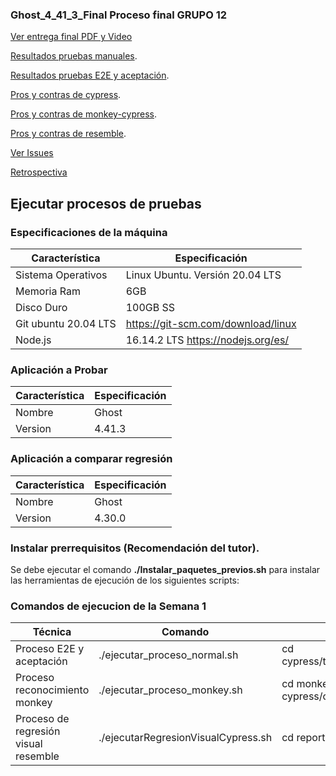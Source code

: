 ### Ghost_4_41_3_Final Proceso final GRUPO 12

[Ver entrega final PDF y Video](https://github.com/MISW4103-Automatizacion/Ghost_4_41_3_Final/wiki/Entrega-final-Grupo-12)

[Resultados pruebas manuales](https://github.com/MISW4103-Automatizacion/Ghost_4_41_3_Final/wiki/Resultado-de-pruebas-manuales).

[Resultados pruebas E2E y aceptación](https://github.com/MISW4103-Automatizacion/Ghost_4_41_3_Final/wiki/Resultado-pruebas-E2E-y-aceptaci%C3%B3n).

[Pros y contras de cypress](https://github.com/MISW4103-Automatizacion/Ghost_4_41_3_Final/wiki/Pros-y-contras-de-Cypress).

[Pros y contras de monkey-cypress](https://github.com/MISW4103-Automatizacion/Ghost_4_41_3_Final/wiki/Pros-y-Contras-de-Monkey---Cypress).

[Pros y contras de resemble](https://github.com/MISW4103-Automatizacion/Ghost_4_41_3_Final/wiki/Pros-y-contras-Resemble).

[Ver Issues](https://github.com/MISW4103-Automatizacion/Ghost_4_41_3_Final/issues)

[Retrospectiva](https://github.com/MISW4103-Automatizacion/Ghost_4_41_3_Final/wiki/Retrospectiva)

## Ejecutar procesos de pruebas

### Especificaciones de la máquina

| Característica      | Especificación                      |
| -------------------- | ----------------------------------- |
| Sistema Operativos   | Linux Ubuntu. Versión 20.04 LTS     |
| Memoria Ram          | 6GB                                 |
| Disco Duro           | 100GB SS                            |
| Git ubuntu 20.04 LTS |  https://git-scm.com/download/linux |
| Node.js              | 16.14.2 LTS https://nodejs.org/es/                        |

### Aplicación a Probar
| Característica     | Especificación                      |
| -------------------- | ----------------------------------- |
| Nombre              | Ghost |
| Version             | 4.41.3 |

### Aplicación a comparar regresión
| Característica     | Especificación                      |
| -------------------- | ----------------------------------- |
| Nombre              | Ghost |
| Version             | 4.30.0 |

### Instalar prerrequisitos (Recomendación del tutor).
Se debe ejecutar el comando **./Instalar_paquetes_previos.sh** para instalar las herramientas de ejecución de los siguientes scripts:

### Comandos de ejecucion de la Semana 1
| Técnica     | Comando                      | Resultados |
| -------------------- | ----------------------------------- |------|
| Proceso E2E y aceptación              | ./ejecutar_proceso_normal.sh | cd cypress/test/cypress/screenshots |
| Proceso reconocimiento monkey            | ./ejecutar_proceso_monkey.sh |cd monkey-cypress/cypress/videos/monkey |
| Proceso de regresión visual resemble | ./ejecutarRegresionVisualCypress.sh | cd reporteFinal_Cypress|
